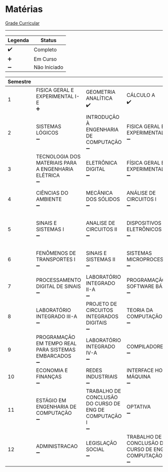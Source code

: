 # Matérias

[Grade Curricular](./docs/engenharia_de_computacao.pdf)


---

|Legenda|Status|
|-----|------|
|:heavy_check_mark: |Completo|
|:heavy_plus_sign: | Em Curso|
|:heavy_minus_sign: |Não Iniciado|

|Semestre| | | | | | |
|-|-|-|-|-|-|-|
|1|FISICA GERAL E EXPERIMENTAL I-E<br>:heavy_plus_sign:|GEOMETRIA ANALÍTICA<br>:heavy_check_mark:|CÁLCULO A<br>:heavy_check_mark:|QUIMICA GERAL<br>:heavy_plus_sign:|
|2|SISTEMAS LÓGICOS<br>:heavy_minus_sign:|INTRODUÇÃO À ENGENHARIA DE COMPUTAÇÃO<br>:heavy_minus_sign:|FISICA GERAL E EXPERIMENTAL II-E<br>:heavy_minus_sign:|CÁLCULO B<br>:heavy_plus_sign:|ÁLGEBRA LINEAR A<br>:heavy_plus_sign:|
|3|TECNOLOGIA DOS MATERIAIS PARA A ENGENHARIA ELÉTRICA<br>:heavy_minus_sign:|ELETRÔNICA DIGITAL<br>:heavy_minus_sign:|FÍSICA GERAL E EXPERIMENTAL III-E<br>:heavy_minus_sign:|CÁLCULO C<br>:heavy_minus_sign:|MATEMÁTICA DISCRETA II<br>:heavy_minus_sign:|
|4|CIÊNCIAS DO AMBIENTE<br>:heavy_minus_sign:|MECÂNICA DOS SÓLIDOS<br>:heavy_minus_sign:|ANÁLISE DE CIRCUITOS I<br>:heavy_minus_sign:|MÉTODOS ESTATÍSTICOS<br>:heavy_minus_sign:|INTRODUÇÃO À LÓGICA DE PROGRAMAÇÃO<br>:heavy_minus_sign:| 
|5|SINAIS E SISTEMAS I<br>:heavy_minus_sign:|ANALISE DE CIRCUITOS II<br>:heavy_minus_sign:|DISPOSITIVOS ELETRÔNICOS<br>:heavy_minus_sign:|LABORATÓRIO INTEGRADO I-A<br>:heavy_minus_sign:|METODOLOGIA E EXPRESSÃO DO CONHECIMENTO CIENTÍFICO<br>:heavy_minus_sign:|LÓGICA PARA COMPUTAÇÃO<br>:heavy_minus_sign:|
|6|FENÔMENOS DE TRANSPORTES I<br>:heavy_minus_sign:|SINAIS E SISTEMAS II<br>:heavy_minus_sign:|SISTEMAS MICROPROCESSADOS<br>:heavy_minus_sign:|CÁLCULO NUMÉRICO I<br>:heavy_minus_sign:|ESTRUTURAS DE DADOS E ALGORITMOS I<br>:heavy_minus_sign:|
|7|PROCESSAMENTO DIGITAL DE SINAIS<br>:heavy_minus_sign:|LABORATÓRIO INTEGRADO II-A<br>:heavy_minus_sign:|PROGRAMAÇÃO DE SOFTWARE BÁSICO<br>:heavy_minus_sign:|ANÁLISE E PROJETO DE ALGORITMOS<br>:heavy_minus_sign:|PROGRAMAÇÃO ORIENTADA A OBJETOS<br>:heavy_plus_sign:|
|8|LABORATÓRIO INTEGRADO III-A<br>:heavy_minus_sign:|PROJETO DE CIRCUITOS INTEGRADOS DIGITAIS<br>:heavy_minus_sign:|TEORIA DA COMPUTAÇÃO<br>:heavy_minus_sign:|SISTEMAS OPERACIONAIS<br>:heavy_minus_sign:|REDES DE COMPUTADORES I<br>:heavy_minus_sign:|
|9|PROGRAMAÇÃO EM TEMPO REAL PARA SISTEMAS EMBARCADOS<br>:heavy_minus_sign:|LABORATÓRIO INTEGRADO IV-A<br>:heavy_minus_sign:|COMPILADORES<br>:heavy_minus_sign:|ENGENHARIA DE SOFTWARE I<br>:heavy_minus_sign:|SISTEMAS DE TEMPO REAL<br>:heavy_minus_sign:|
|10|ECONOMIA E FINANÇAS<br>:heavy_minus_sign:|REDES INDUSTRIAIS<br>:heavy_minus_sign:|INTERFACE HOMEM-MÁQUINA<br>:heavy_minus_sign:|OPTATIVA<br>:heavy_minus_sign:|OPTATIVA<br>:heavy_minus_sign:|
|11|ESTÁGIO EM ENGENHARIA DE COMPUTAÇÃO<br>:heavy_minus_sign:|TRABALHO DE CONCLUSÃO DO CURSO DE ENG DE COMPUTAÇÃO I<br>:heavy_minus_sign:|OPTATIVA<br>:heavy_minus_sign:|OPTATIVA<br>:heavy_minus_sign:|
|12|ADMINISTRACAO<br>:heavy_minus_sign:|LEGISLAÇÃO SOCIAL<br>:heavy_minus_sign:|TRABALHO DE CONCLUSÃO DO CURSO DE ENG DE COMPUTAÇÃO II<br>:heavy_minus_sign:|OPTATIVA<br>:heavy_minus_sign:|OPTATIVA<br>:heavy_minus_sign:|
